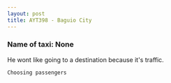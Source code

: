 ```yaml
---
layout: post
title: AYT398 - Baguio City
---
```


### Name of taxi: None

He wont like going to a destination because it's traffic. 

```Choosing passengers```
